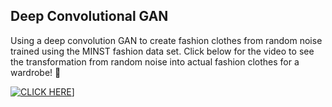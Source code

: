 ## Deep Convolutional GAN

Using a deep convolution GAN to create fashion clothes from random noise trained using the MINST fashion data set. Click below for the video to see the transformation from random noise into actual fashion clothes for a wardrobe! 👗

[![CLICK HERE](https://github.com/aCStandke/GAN_Models/blob/main/mqdefault.jpg)](https://youtu.be/4xKBck4LJjA)]
